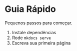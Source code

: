 # Guia Rápido

Pequenos passos para começar.

1. Instale dependências
2. Rode `mkdocs serve`
3. Escreva sua primeira página
